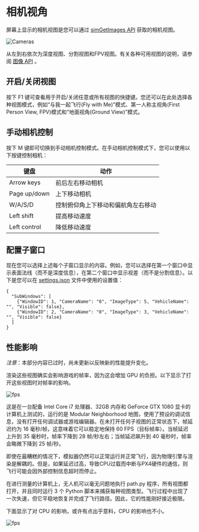 # 相机视角

屏幕上显示的相机视图是您可以通过 [simGetImages API](image_apis.md) 获取的相机视图。

![Cameras](images/cameras.png)


从左到右依次为深度视图、分割视图和FPV视图。有关各种可用视图的说明，请参阅 [图像 API](image_apis.md) 。

## 开启/关闭视图

按下 F1 键可查看用于开启/关闭任意或所有视图的快捷键。您还可以在此处选择各种视图模式，例如“与我一起飞行(Fly with Me)”模式、第一人称主视角(First Person View, FPV)模式和“地面视角(Ground View)”模式。


## 手动相机控制

按下 M 键即可切换到手动相机控制模式。在手动相机控制模式下，您可以使用以下按键控制相机：

|键盘|动作|
---|---
|Arrow keys|前后左右移动相机|
|Page up/down|上下移动相机|
|W/A/S/D|控制俯仰角上下移动和偏航角左右移动|
|Left shift|提高移动速度|
|Left control|降低移动速度|

## 配置子窗口

现在您可以选择上述每个子窗口显示的内容。例如，您可以选择在第一个窗口中显示表面法线（而不是深度信息），在第二个窗口中显示视差（而不是分割信息）。以下是您可以在 [settings.json](settings.md) 文件中使用的设置值：

```
{
  "SubWindows": [
    {"WindowID": 1, "CameraName": "0", "ImageType": 5, "VehicleName": "", "Visible": false},
    {"WindowID": 2, "CameraName": "0", "ImageType": 3, "VehicleName": "", "Visible": false}
  ]
}
```

## 性能影响

*注意*：本部分内容已过时，尚未更新以反映新的性能提升变化。

渲染这些视图确实会影响游戏的帧率，因为这会增加 GPU 的负担。以下显示了打开这些视图时对帧率的影响。

![fps](images/fps_views.png)

这是在一台配备 Intel Core i7 处理器、32GB 内存和 GeForce GTX 1080 显卡的计算机上测试的，运行的是 Modular Neighborhood 地图，使用了预设的调试信息，没有打开任何调试器或游戏编辑器。在未打开任何子视图的正常状态下，帧延迟约为 16 毫秒/帧，这意味着它可以稳定地保持 60 FPS（目标帧率）。当帧延迟上升到 35 毫秒时，帧率下降到 28 帧/秒左右；当帧延迟飙升到 40 毫秒时，帧率会略微下降到 25 帧/秒。


即使在最糟糕的情况下，模拟器仍然可以正常运行并正常飞行，因为物理引擎与渲染是解耦的。但是，如果延迟过高，导致CPU过载而中断与PX4硬件的通信，则飞行可能会因外部控制信息超时而停止。

在进行测量的计算机上，无人机可以毫无问题地执行 path.py 程序，所有视图都打开，并且同时运行 3 个 Python 脚本来捕获每种视图类型。飞行过程中出现了一次失速，但它平稳地恢复并完成了飞行路径。因此，它的性能刚好接近极限。


下面显示了对 CPU 的影响，或许有点出乎意料，CPU 的影响也不小。

![fps](images/cpu_views.png)
